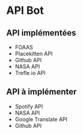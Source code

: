 # API Bot
## API implémentées
- FOAAS
- Placekitten API
- Github API
- NASA API
- Trefle.io API
## API à implémenter
- Spotify API
- NASA API
- Google Translate API
- Github API